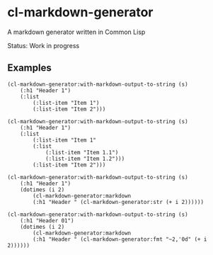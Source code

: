 # cl-markdown-generator
A markdown generator written in Common Lisp

Status: Work in progress

## Examples

    (cl-markdown-generator:with-markdown-output-to-string (s)
        (:h1 "Header 1") 
        (:list 
            (:list-item "Item 1") 
            (:list-item "Item 2")))
       
    (cl-markdown-generator:with-markdown-output-to-string (s)
        (:h1 "Header 1")
        (:list 
            (:list-item "Item 1"
            (:list 
                (:list-item "Item 1.1")
                (:list-item "Item 1.2")))
            (:list-item "Item 2")))
       
    (cl-markdown-generator:with-markdown-output-to-string (s)
        (:h1 "Header 1")
        (dotimes (i 2)
            (cl-markdown-generator:markdown 
	        (:h1 "Header " (cl-markdown-generator:str (+ i 2))))))

    (cl-markdown-generator:with-markdown-output-to-string (s)
        (:h1 "Header 01")
        (dotimes (i 2)
            (cl-markdown-generator:markdown 
	        (:h1 "Header " (cl-markdown-generator:fmt "~2,'0d" (+ i 2))))))
